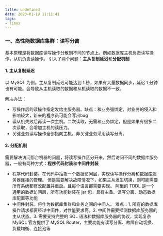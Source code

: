 ```yaml
---
title: undefined
date: 2023-01-19 11:11:41
tags:
- linux
---
```


### 一、高性能数据库集群：读写分离

基本原理是将数据库读写操作分散到不同的节点上。例如数据库主机负责读写操作，从机负责读操作。
引入了两个问题：**主从复制延迟**和**分配机制**

#### 1. 主从复制延迟

以 MySQL 为例，主从复制延迟可能达到 1 秒，如果有大量数据同步，延迟 1 分钟也有可能。会导致从主机读取的数据和从机读取的数据不一致。

解决办法：

- 写操作后的读操作指定发给主服务器。缺点：和业务强绑定，对业务的侵入和影响较大，新来的程序员可能会写出bug
- 读从机失败后再读一次主机。二次读取，无需和业务绑定，但是如果有很多二次读取，会增加主机的读压力。
- 关键业务读写操作全部指向主机，非关键业务采用读写分离。

#### 2. 分配机制

需要解决访问那台机器的问题，将读写操作区分开来，然后访问不同的数据库服务器，一般有两种方式：**程序代码封装**和**中间件封装**

- 程序代码封装。在代码中抽象一个数据访问层，实现读写操作分离和数据库服务器连接的管理。
    但是需要解决故障情况下，如果主从发生切换，则可能需要所有系统都修改配置并重启。且每个语言都需要实现。
    阿里的 TDDL 是一个通用的数据访问层，所有功能封装在 jar 包，具有主备、读写分离、动态数据库配置等功能
- 中间件封装。将作为数据库集群和业务之间的中间人。
    难点：1. 所有的数据库操作请求都要经过中间件，对性能要求高。2. 中间件需要探测数据库服务器的主从状态。3. 需要支持完整的 SQL 语法和数据库服务器的协议，实现复杂
    MySQL 官方提供了 MySQL Router，主要功能有读写分离、故障自动切换、负载均衡、连接池等